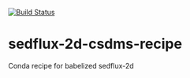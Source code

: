[![Build
Status](https://travis-ci.org/csdms-stack/sedflux-2d-csdms-recipe.svg?branch=master)](https://travis-ci.org/csdms-stack/sedflux-2d-csdms-recipe)

# sedflux-2d-csdms-recipe
Conda recipe for babelized sedflux-2d
